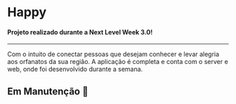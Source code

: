 # Happy
#### Projeto realizado durante a Next Level Week 3.0! 
****
Com o intuito de conectar pessoas que desejam conhecer e levar alegria aos orfanatos da sua região. A aplicação é completa e conta com o server e web, onde foi desenvolvido durante a semana.
## Em Manutenção :construction:
